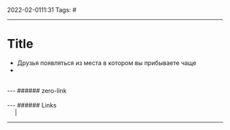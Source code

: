 2022-02-0111:31
Tags: #

---
# Title
- Друзья появляться из места в котором вы прибываете чаще
- 

</br>
---
###### zero-link </br>

</br>
---
###### Links </br>
 &emsp; | &emsp; 


---